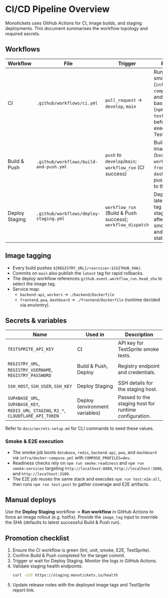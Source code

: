# CI/CD Pipeline Overview

Monotickets uses GitHub Actions for CI, image builds, and staging deployments.
This document summarises the workflow topology and required secrets.

## Workflows

| Workflow | File | Trigger | Purpose |
| --- | --- | --- | --- |
| CI | `.github/workflows/ci.yml` | `pull_request` → `develop`, `main` | Runs lint, unit, smoke (`infra/docker-compose.yml`) and host-based E2E (`npm run test:e2e:all`) before executing TestSprite. |
| Build & Push | `.github/workflows/build-and-push.yml` | `push` to `develop`/`main`; `workflow_run` (CI success) | Builds Docker images (`backend-api`, `workers`, `frontend`, `pwa`, `dashboard`) and pushes them to the registry. |
| Deploy Staging | `.github/workflows/deploy-staging.yml` | `workflow_run` (Build & Push success); `workflow_dispatch` | Deploys the latest image tag to the staging host after validating smoke, E2E, and TestSprite status. |

## Image tagging

- Every build pushes `${REGISTRY_URL}/<service>:${GITHUB_SHA}`.
- Commits on `main` also publish the `latest` tag for rapid rollbacks.
- The deploy workflow references `github.event.workflow_run.head_sha` to select
  the image tag.
- Service map:
  - `backend-api`, `workers` → `./backend/Dockerfile`
  - `frontend`, `pwa`, `dashboard` → `./frontend/Dockerfile` (runtime decided via env/entry).

## Secrets & variables

| Name | Used in | Description |
| --- | --- | --- |
| `TESTSPRITE_API_KEY` | CI | API key for TestSprite smoke tests. |
| `REGISTRY_URL`, `REGISTRY_USERNAME`, `REGISTRY_PASSWORD` | Build & Push, Deploy | Registry endpoint and credentials. |
| `SSH_HOST`, `SSH_USER`, `SSH_KEY` | Deploy Staging | SSH details for the staging host. |
| `SUPABASE_URL`, `SUPABASE_KEY`, `REDIS_URL_STAGING`, `R2_*`, `CLOUDFLARE_API_TOKEN` | Deploy (environment variables) | Passed to the staging host for runtime configuration. |

Refer to `docs/secrets-setup.md` for CLI commands to seed these values.

### Smoke & E2E execution

- The smoke job boots `database`, `redis`, `backend-api`, `pwa`, and `dashboard`
  via `infra/docker-compose.yml` with `COMPOSE_PROFILES=dev`.
- Readiness checks rely on `npm run smoke:readiness` and `npm run smoke:services`
  targeting `http://localhost:8080`, `http://localhost:3000`, and
  `http://localhost:3100`.
- The E2E job reuses the same stack and executes `npm run test:e2e:all`, then
  runs `npm run test:post` to gather coverage and E2E artifacts.

## Manual deploys

Use the **Deploy Staging** workflow → **Run workflow** in GitHub Actions to force
an image rollout (e.g. hotfix). Provide the `image_tag` input to override the
SHA (defaults to latest successful Build & Push run).

## Promotion checklist

1. Ensure the CI workflow is green (lint, unit, smoke, E2E, TestSprite).
2. Confirm Build & Push completed for the target commit.
3. Trigger or wait for Deploy Staging. Monitor the logs in GitHub Actions.
4. Validate staging health endpoints:
   ```bash
   curl -sSf https://staging.monotickets.io/health
   ```
5. Update release notes with the deployed image tags and TestSprite report link.
